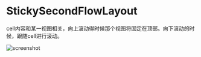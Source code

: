 # StickySecondFlowLayout
cell内容和某一视图相关，向上滚动得时候那个视图将固定在顶部。向下滚动的时候，跟随cell进行滚动。

![screenshot][screenshot]

[screenshot]: http://ww4.sinaimg.cn/bmiddle/4cec3b1cgw1epowxo14evg20a006o0wm.gif "screenshot"